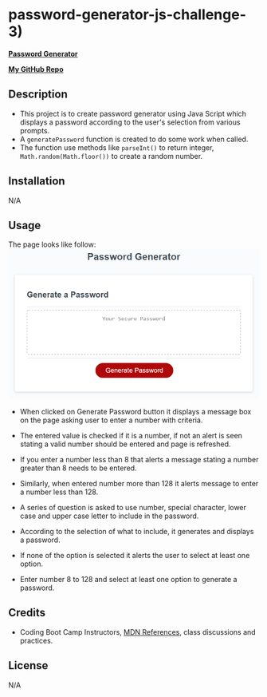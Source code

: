 # password-generator-js-challenge-3)
**[Password Generator](https://salidamaharjan.github.io/password-generator-js-challenge-3/)**

**[My GitHub Repo](https://github.com/salidamaharjan/password-generator-js-challenge-3)**

## Description
* This project is to create password generator using Java Script which displays a password according to the user's selection from various prompts.
* A `generatePassword` function is created to do some work when called.
* The function use methods like `parseInt()` to return integer, `Math.random(Math.floor())` to create a random number.

## Installation
N/A

## Usage
The page looks like follow:
![Password Generator](assets/images/03-javascript-homework-demo.png)

* When clicked on Generate Password button it displays a message box on the page asking user to enter a number with criteria.

* The entered value is checked if it is a number, if not an alert is seen stating a valid number should be entered and page is refreshed.

* If you enter a number less than 8 that alerts a message stating a number greater than 8 needs to be entered. 

* Similarly, when entered number more than 128 it alerts message to enter a number less than 128.

* A series of question is asked to use number, special character, lower case and upper case letter to include in the password.

* According to the selection of what to include, it generates and displays a password.

* If none of the option is selected it alerts the user to select at least one option.

* Enter number 8 to 128 and select at least one option to generate a password.

## Credits
* Coding Boot Camp Instructors, [MDN References](https://developer.mozilla.org/en-US/), class discussions and practices.

## License
N/A



